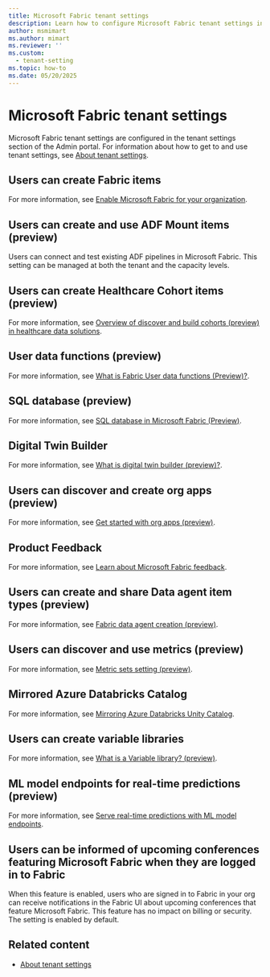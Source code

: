 ```yaml
---
title: Microsoft Fabric tenant settings
description: Learn how to configure Microsoft Fabric tenant settings in Fabric.
author: msmimart
ms.author: mimart
ms.reviewer: ''
ms.custom:
  - tenant-setting
ms.topic: how-to
ms.date: 05/20/2025
---
```


# Microsoft Fabric tenant settings

Microsoft Fabric tenant settings are configured in the tenant settings section of the Admin portal. For information about how to get to and use tenant settings, see [About tenant settings](tenant-settings-index.md).

## Users can create Fabric items

For more information, see [Enable Microsoft Fabric for your organization](./fabric-switch.md).

## Users can create and use ADF Mount items (preview)

Users can connect and test existing ADF pipelines in Microsoft Fabric. This setting can be managed at both the tenant and the capacity levels.

## Users can create Healthcare Cohort items (preview)

For more information, see [Overview of discover and build cohorts (preview) in healthcare data solutions](/industry/healthcare/healthcare-data-solutions/discover-and-build-cohorts-overview).

## User data functions (preview)

For more information, see [What is Fabric User data functions (Preview)?](../data-engineering/user-data-functions/user-data-functions-overview.md).

## SQL database (preview)

For more information, see [SQL database in Microsoft Fabric (Preview)](../database/sql/overview.md).

## Digital Twin Builder

For more information, see [What is digital twin builder (preview)?](../real-time-intelligence/digital-twin-builder/overview.md).

## Users can discover and create org apps (preview)​

For more information, see [Get started with org apps (preview)](/power-bi/consumer/org-app-items/org-app-items).

## Product Feedback

For more information, see [Learn about Microsoft Fabric feedback](../fundamentals/feedback.md).

## Users can create and share Data agent item types (preview)

For more information, see [Fabric data agent creation (preview)](../data-science/concept-data-agent.md).

## Users can discover and use metrics (preview)

For more information, see [Metric sets setting (preview)](./service-admin-portal-goals-settings.md#metric-sets-setting-preview).

## Mirrored Azure Databricks Catalog

For more information, see [Mirroring Azure Databricks Unity Catalog](../mirroring/azure-databricks.md).

## Users can create variable libraries

For more information, see [What is a Variable library? (preview)](../cicd/variable-library/variable-library-overview.md).

## ML model endpoints for real-time predictions (preview)

For more information, see [Serve real-time predictions with ML model endpoints](../data-science/model-endpoints.md).

## Users can be informed of upcoming conferences featuring Microsoft Fabric when they are logged in to Fabric

When this feature is enabled, users who are signed in to Fabric in your org can receive notifications in the Fabric UI about upcoming conferences that feature Microsoft Fabric. This feature has no impact on billing or security. The setting is enabled by default.

## Related content

* [About tenant settings](tenant-settings-index.md)
